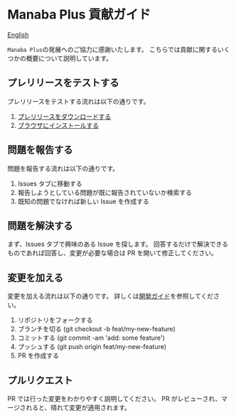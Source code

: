 # Manaba Plus 貢献ガイド

[English](CONTRIBUTING.md)

`Manaba Plus`の発展へのご協力に感謝いたします。
こちらでは貢献に関するいくつかの概要について説明しています。

## プレリリースをテストする

プレリリースをテストする流れは以下の通りです。

1. [プレリリースをダウンロードする](https://github.com/HotariTobu/manaba-plus/releases)
2. [ブラウザにインストールする](https://hotaritobu.github.io/manaba-plus/tips/test/)

## 問題を報告する

問題を報告する流れは以下の通りです。

1. Issues タブに移動する
2. 報告しようとしている問題が既に報告されていないか検索する
3. 既知の問題でなければ新しい Issue を作成する

## 問題を解決する

まず、Issues タブで興味のある Issue を探します。
回答するだけで解決できるものであれば回答し、変更が必要な場合は PR を開いて修正してください。

## 変更を加える

変更を加える流れは以下の通りです。
詳しくは[開発ガイド](docs/development/index.md)を参照してください。

1. リポジトリをフォークする
2. ブランチを切る (git checkout -b feat/my-new-feature)
3. コミットする (git commit -am 'add: some feature')
4. プッシュする (git push origin feat/my-new-feature)
5. PR を作成する

## プルリクエスト

PR では行った変更をわかりやすく説明してください。
PR がレビューされ、マージされると、晴れて変更が適用されます。
